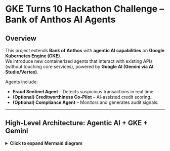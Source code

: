 # GKE Turns 10 Hackathon Challenge – Bank of Anthos AI Agents

## Overview
This project extends **Bank of Anthos** with **agentic AI capabilities** on **Google Kubernetes Engine (GKE)**.  
We introduce new containerized agents that interact with existing APIs (without touching core services), powered by **Google AI (Gemini via AI Studio/Vertex)**.  

Agents include:
- **Fraud Sentinel Agent** – Detects suspicious transactions in real time.
- **(Optional) Creditworthiness Co-Pilot** – AI-assisted credit scoring.
- **(Optional) Compliance Agent** – Monitors and generates audit signals.

---

## High-Level Architecture: Agentic AI + GKE + Gemini

<details>
<summary><strong>Click to expand Mermaid diagram</strong></summary>

```mermaid
---
config:
  theme: neo-dark
  layout: elk
---
flowchart LR
 subgraph BoA["Bank of Anthos (unchanged core services)"]
        FE["Frontend (LB)"]
        USERSVC["User Service"]
        TXN["Transaction History"]
        LEDGER["Ledger Writer/Reader"]
        CONTACTS["Contacts"]
  end
 subgraph AgentsNS["Agents Namespace"]
        ADK["ADK Agent Gateway (Fraud Agent)\nFastAPI /fraud/score"]
        MCP["MCP Server\nBoA API Tools via MCP"]
  end
 subgraph GKE["Google Kubernetes Engine (GKE) Cluster"]
    direction LR
        BoA
        AgentsNS
  end
 subgraph GoogleAI["Google AI"]
        STUDIO["Gemini via AI Studio\n(API Key)"]
        VERTEX["Gemini via Vertex AI\n(Service Account)"]
  end
    FE -- User actions create/echo transactions --> USERSVC
    USERSVC --> TXN
    FE -. demo call .-> ADK
    ADK -- curl/Swagger --> ADK
    ADK -- MCP Tools: getUserProfile/getTransactions --> MCP
    MCP -- REST calls --> TXN & USERSVC
    ADK -- Score Prompt --> STUDIO
    ADK -. optional .-> VERTEX
    ADK -- JSON Decision\n(risk_score, decision, reasons) --> FE
    A2A["Creditworthiness Co-Pilot\n(optional)"] -. influence .-> ADK
    ADK -. A2A signal .-> A2A
    KAI["kubectl-ai\n(optional)"] -. intent .-> GKE
     ADK:::primary
     MCP:::primary
    classDef primary fill:#0ea5e9,stroke:#0369a1,color:#fff
    style GoogleAI fill:#fff,stroke:#999,stroke-width:1px,stroke-dasharray: 5 5

```

## Architecture

                 ┌────────────────────────────┐
                 │  Google AI (Gemini)        │
                 │ ┌──────────────┐           │
                 │ │ AI Studio    │           │
                 │ │ (API Key)    │           │
                 │ └──────────────┘           │
                 │ ┌──────────────┐           │
                 │ │ Vertex AI    │ (opt)     │
                 │ │ (SvcAcct)    │           │
                 │ └──────────────┘           │
                 └────────────────────────────┘
                          ▲
                          │ (Prompt & Score)
                          │
        ┌─────────────────┴─────────────────┐
        │   Agents Namespace (GKE)          │
        │ ┌───────────────┐   ┌───────────┐ │
        │ │ ADK Gateway   │   │ MCP Server│ │
        │ │ /fraud/score  │◄──┤ (BoA APIs)│ │
        │ └───────────────┘   └───────────┘ │
        └───────────────────────────────────┘
                          ▲
                          │ JSON (risk_score, reasons)
                          │
        ┌─────────────────┴─────────────────┐
        │  Bank of Anthos (unchanged)       │
        │ ┌────────────┐   ┌─────────────┐ │
        │ │ Frontend   │   │ Userservice │ │
        │ │ (LB)       │──►│ TxnHistory  │ │
        │ └────────────┘   └─────────────┘ │
        └───────────────────────────────────┘
                          ▲
                          │
                 ┌────────┴────────┐
                 │   End User      │
                 │ curl/Swagger UI │
                 └─────────────────┘

  Optional:
  - A2A: Fraud Agent → Creditworthiness Agent
  - kubectl-ai: natural language → GKE ops

Quickstart (Judge-Friendly)

To reproduce the demo quickly:

# Clone repo
git clone https://github.com/M10vir/boa-agent-hackathon.git
cd boa-agent-hackathon

# Port-forward Fraud Agent Gateway
kubectl -n agents port-forward svc/adk-gateway 8082:8080 &

# Health check
curl -sS http://localhost:8082/healthz | jq .

# Test fraud scoring (Studio backend)
curl -sS -H 'accept: application/json' \
  -X POST "http://localhost:8082/fraud/score?user_id=TESTUSER&txn_id=txn-allow&amount=1200&merchant=Coffee&geo=US" \
  | jq '{risk_score, decision, ai_backend, reasons}'

Expected output (example):

{
  "risk_score": 0.2,
  "decision": "ALLOW",
  "ai_backend": "studio",
  "reasons": [
    "Transaction amount is within user's spending pattern",
    "Merchant is a known, trusted vendor"
  ]
}

---

